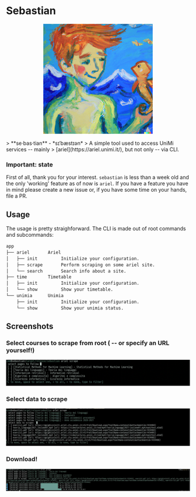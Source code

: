 # Sebastian 
<p align="center">
  <img width="300" height="300" src="https://raw.githubusercontent.com/ecmma/sebastian/master/imgs/dalle_sebastian.png">
</p>
> **se·bas·tian** - *sɪˈbæstɪən*  
> A simple tool used to access UniMi services -- mainly
> [ariel](https://ariel.unimi.it/), but not only -- via CLI.


### Important: state
First of all, thank you for your interest.
`sebastian` is less than a week old and the only 'working' feature as of now is `ariel`.
If you have a feature you have in
mind please create a new issue or, if you have some time on your hands, file a
PR. 

## Usage
The usage is pretty straighforward. The CLI is made out of root commands and
subcommands: 
``` bash
app
├── ariel       Ariel
│   ├── init         Initialize your configuration.
│   ├── scrape       Perform scraping on some ariel site.
│   └── search       Search info about a site. 
├── time        Timetable
│   ├── init         Initialize your configuration.
│   └── show         Show your timetable. 
└── unimia      Unimia
    ├── init         Initialize your configuration.
    └── show         Show your unimia status. 
```

## Screenshots 
### Select courses to scrape from root ( -- or specify an URL yourself!)
![select_course](https://raw.githubusercontent.com/ecmma/sebastian/master/imgs/scrape_root.png)

### Select data to scrape
![select_data](https://raw.githubusercontent.com/ecmma/sebastian/master/imgs/select_scrape.jpg)

### Download!
![download](https://raw.githubusercontent.com/ecmma/sebastian/master/imgs/download.jpg)
